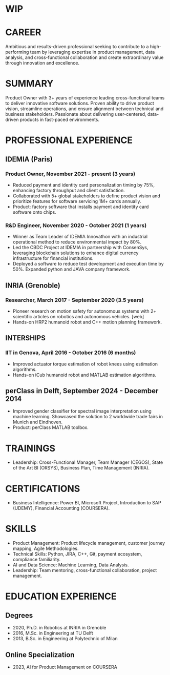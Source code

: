 # WIP

# CAREER
Ambitious and results-driven professional
seeking to contribute to a high-performing team by
leveraging expertise in product management, data analysis,
and cross-functional collaboration and create extraordinary
value through innovation and excellence.

# SUMMARY
Product Owner with 3+ years of experience leading cross-functional
teams to deliver innovative software solutions.
Proven ability to drive product vision, streamline operations,
and ensure alignment between technical and business stakeholders.
Passionate about delivering user-centered, data-driven products in
fast-paced environments.

# PROFESSIONAL EXPERIENCE

## IDEMIA (Paris)

### Product Owner, November 2021 - present (3 years)

- Reduced payment and identity card personalization timing by 75%, enhancing factory throughput and client satisfaction.
- Collaborated with 5+ global stakeholders to define product vision and prioritize features for software servicing 1M+ cards annually.
- Product: factory software that installs payment and identity card software onto chips.

### R&D Engineer, November 2020 - October 2021 (1 years)

- Winner as Team Leader of IDEMIA Innovathon with an industrial operational method to reduce environmental impact by 80%.
- Led the CBDC Project at IDEMIA in partnership with ConsenSys, leveraging blockchain solutions to enhance digital currency infrastructure for financial institutions.
- Deployed a software to reduce test development and execution time by 50%. Expanded python and JAVA company framework.

## INRIA (Grenoble)

### Researcher, March 2017 - September 2020 (3.5 years)

- Pioneer research on motion safety for autonomous systems with 2+ scientific articles on robotics and autonomous vehicles. [web]
- Hands-on HRP2 humanoid robot and C++ motion planning framework.

## INTERSHIPS

### IIT in Genova, April 2016 - October 2016 (6 months)

- Improved actuator torque estimation of robot knees using estimation algorithms.
- Hands-on iCub humanoid robot and MATLAB estimation algorithms.

## perClass in Delft, September 2024 - December 2014

- Improved gender classifier for spectral image interpretation using machine learning. Showcased the solution to 2 worldwide trade fairs in Munich and Eindhoven.
- Product: perClass MATLAB toolbox.

# TRAININGS

- Leadership: Cross-Functional Manager, Team Manager (CEGOS), State of the Art BI (ORSYS), Business Plan, Time Management (INRIA).

# CERTIFICATIONS

- Business Intelligence: Power BI, Microsoft Project, Introduction to SAP (UDEMY), Financial Accounting (COURSERA).

# SKILLS

- Product Management: Product lifecycle management, customer journey mapping, Agile Methodologies.
- Technical Skills: Python, JIRA, C++, Git, payment ecosystem, compliance familiarity.
- AI and Data Science: Machine Learning, Data Analysis.
- Leadership: Team mentoring, cross-functional collaboration, project management.


# EDUCATION EXPERIENCE

## Degrees

- 2020, Ph.D. in Robotics at INRIA in Grenoble 
- 2016, M.Sc. in Engineering at TU Delft 
- 2013, B.Sc. in Engineering at Polytechnic of Milan

## Online Specialization

- 2023, AI for Product Management on COURSERA


